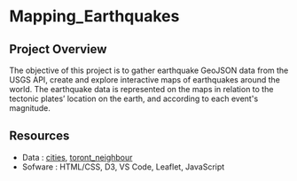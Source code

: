 # Mapping_Earthquakes

## Project Overview

The objective of this project is to gather earthquake GeoJSON data from the USGS API, create and explore interactive maps of earthquakes around the world.
The earthquake data is represented on the maps in relation to the tectonic plates’ location on the earth, and according to each event's magnitude.


## Resources

- Data : [cities](/Mapping_GeoJSON_Points/static/js/cities.js), [toront_neighbour](/Mapping_GeoJSON_Polygons/torontoNeighborhoods.json)
- Sofware : HTML/CSS, D3, VS Code, Leaflet, JavaScript
